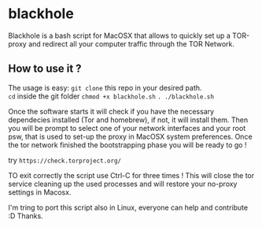 # blackhole
Blackhole is a bash script for MacOSX that allows to quickly set up a TOR-proxy and redirect all your computer traffic through the TOR Network.  

## How to use it ? 
The usage is easy: 
`git clone` this repo in your desired path.  
`cd` inside the git folder
`chmod +x blackhole.sh`
`. ./blackhole.sh`

Once the software starts it will check if you have the necessary dependecies installed (Tor and homebrew), if not, it will install them.
Then you will be prompt to select one of your network interfaces and your root psw, that is used to set-up the proxy in MacOSX system preferences.
Once the tor network finished the bootstrapping phase you will be ready to go ! 

try `https://check.torproject.org/`

TO exit correctly the script use Ctrl-C for three times ! 
This will close the tor service cleaning up the used processes and will restore your no-proxy settings in Macosx.


I'm tring to port this script also in Linux, everyone can help and contribute :D 
Thanks. 
